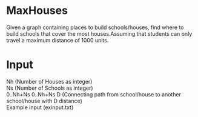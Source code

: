# MaxHouses
Given a graph containing places to build schools/houses, find where to build schools that cover the most houses.Assuming that students can only travel a maximum distance of 1000 units.

# Input
Nh (Number of Houses as integer)<br /> 
Ns (Number of Schools as integer)<br /> 
0..Nh+Ns 0..Nh+Ns D (Connecting path from school/house to another school/house with D distance)<br /> 
Example input (exinput.txt)

